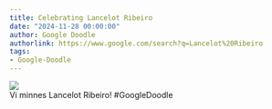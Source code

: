 ```yaml
---
title: Celebrating Lancelot Ribeiro
date: "2024-11-28 00:00:00"
author: Google Doodle
authorlink: https://www.google.com/search?q=Lancelot%20Ribeiro
tags:
- Google-Doodle
---
```

<img src="https://www.google.com/logos/doodles/2024/celebrating-lancelot-ribeiro-6753651837110330.3-l.png" referrerpolicy="no-referrer"><br>Vi minnes Lancelot Ribeiro! #GoogleDoodle
